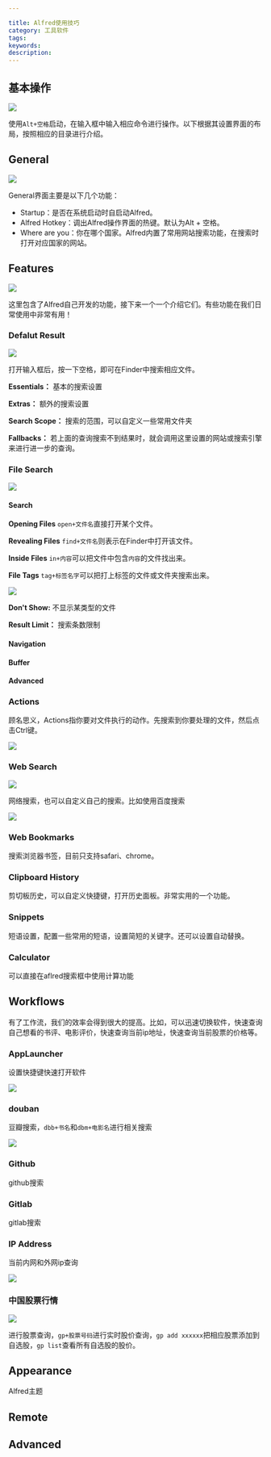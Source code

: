 ```yaml
---

title: Alfred使用技巧
category: 工具软件
tags: 
keywords:
description:
---
```




## 基本操作



![](./alfred_1.png)

使用`Alt+空格`启动，在输入框中输入相应命令进行操作。以下根据其设置界面的布局，按照相应的目录进行介绍。



## General

![](./alfred_2.png)

General界面主要是以下几个功能：

- Startup：是否在系统启动时自启动Alfred。
- Alfred Hotkey：调出Alfred操作界面的热键。默认为Alt + 空格。
- Where are you：你在哪个国家。Alfred内置了常用网站搜索功能，在搜索时打开对应国家的网站。


## Features

![](./alfred_4.png)


这里包含了Alfred自己开发的功能，接下来一个一个介绍它们。有些功能在我们日常使用中非常有用！

### Defalut Result

![](./alfred_3.png)

打开输入框后，按一下空格，即可在Finder中搜索相应文件。

**Essentials：** 基本的搜索设置

**Extras：** 额外的搜索设置

**Search Scope：** 搜索的范围，可以自定义一些常用文件夹

**Fallbacks：** 若上面的查询搜索不到结果时，就会调用这里设置的网站或搜索引擎来进行进一步的查询。

### File Search

![](./alfred_5.png)

#### Search

**Opening Files** `open+文件名`直接打开某个文件。

**Revealing Files** `find+文件名`则表示在Finder中打开该文件。

**Inside Files**  `in+内容`可以把文件中包含`内容`的文件找出来。

**File Tags** `tag+标签名字`可以把打上标签的文件或文件夹搜索出来。

![](./alfred_6.png)

**Don't Show:** 不显示某类型的文件

**Result Limit：** 搜索条数限制


#### Navigation

#### Buffer

#### Advanced


### Actions

顾名思义，Actions指你要对文件执行的动作。先搜索到你要处理的文件，然后点击Ctrl键。

![](./alfred_7.png)


### Web Search

![](./alfred_8.png)

网络搜索，也可以自定义自己的搜索。比如使用百度搜索

![](./alfred_9.png)

### Web Bookmarks

搜索浏览器书签，目前只支持safari、chrome。

### Clipboard History

剪切板历史，可以自定义快捷键，打开历史面板。非常实用的一个功能。

### Snippets

短语设置，配置一些常用的短语，设置简短的关键字。还可以设置自动替换。

### Calculator

可以直接在aflred搜索框中使用计算功能





## Workflows

有了工作流，我们的效率会得到很大的提高。比如，可以迅速切换软件，快速查询自己想看的书评、电影评价，快速查询当前ip地址，快速查询当前股票的价格等。

### AppLauncher

设置快捷键快速打开软件

![](./alfred_10.png)


### douban

豆瓣搜索，`dbb+书名`和`dbm+电影名`进行相关搜索

![](./alfred_11.png)

### Github

github搜索

### Gitlab

gitlab搜索

### IP Address

当前内网和外网ip查询

![](./alfred_12.png)


### 中国股票行情

![](./alfred_13.png)

进行股票查询，`gp+股票号码`进行实时股价查询，`gp add xxxxxx`把相应股票添加到自选股，`gp list`查看所有自选股的股价。

## Appearance

Alfred主题

## Remote

## Advanced


